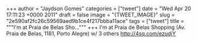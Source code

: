 
+++
author = "Jaydson Gomes"
categories = ["tweet"]
date = "Wed Apr 20 17:11:23 +0000 2011"
draft = false
image = "{TWEET_IMAGE}"
slug = "2e590af2fc26c59569aed9b1ce4f217bbba11ace"
tags = ["tweet"]
title = """I'm at Praia de Belas Sho..."""
+++
I'm at Praia de Belas Shopping (Av. Praia de Belas, 1181, Porto Alegre) w/ 3 others http://4sq.com/ezudjY
